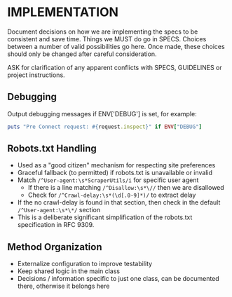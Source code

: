 IMPLEMENTATION
==============

Document decisions on how we are implementing the specs to be consistent and save time.
Things we MUST do go in SPECS.
Choices between a number of valid possibilities go here. 
Once made, these choices should only be changed after careful consideration.

ASK for clarification of any apparent conflicts with SPECS, GUIDELINES or project instructions.

## Debugging

Output debugging messages if ENV['DEBUG'] is set, for example:

```ruby
puts "Pre Connect request: #{request.inspect}" if ENV["DEBUG"]
```

## Robots.txt Handling

- Used as a "good citizen" mechanism for respecting site preferences
- Graceful fallback (to permitted) if robots.txt is unavailable or invalid
- Match `/^User-agent:\s*ScraperUtils/i` for specific user agent
  - If there is a line matching `/^Disallow:\s*\//` then we are disallowed
  - Check for `/^Crawl-delay:\s*(\d[.0-9]*)/` to extract delay
- If the no crawl-delay is found in that section, then check in the default `/^User-agent:\s*\*/` section
- This is a deliberate significant simplification of the robots.txt specification in RFC 9309.

## Method Organization

- Externalize configuration to improve testability
- Keep shared logic in the main class
- Decisions / information specific to just one class, can be documented there, otherwise it belongs here
